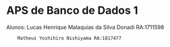 # APS de Banco de Dados 1
Alunos: Lucas Henrique Malaquias da Silva Donadi RA:1711598
        
        Matheus Yoshihiro Nishiyama RA:1817477
